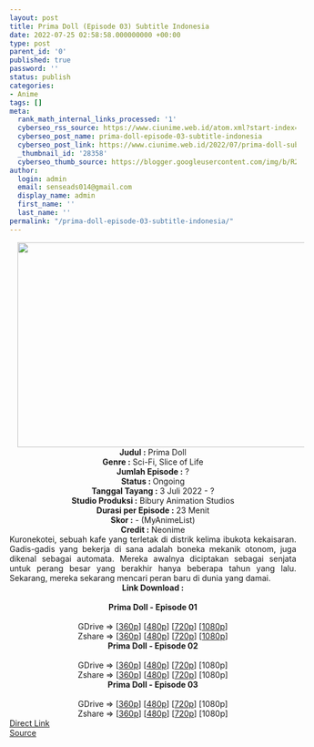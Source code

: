 ```yaml
---
layout: post
title: Prima Doll (Episode 03) Subtitle Indonesia
date: 2022-07-25 02:58:58.000000000 +00:00
type: post
parent_id: '0'
published: true
password: ''
status: publish
categories:
- Anime
tags: []
meta:
  rank_math_internal_links_processed: '1'
  cyberseo_rss_source: https://www.ciunime.web.id/atom.xml?start-index=1
  cyberseo_post_name: prima-doll-episode-03-subtitle-indonesia
  cyberseo_post_link: https://www.ciunime.web.id/2022/07/prima-doll-subtitle-indonesia.html
  _thumbnail_id: '28358'
  cyberseo_thumb_source: https://blogger.googleusercontent.com/img/b/R29vZ2xl/AVvXsEi6IPfF6XxbmIxWg0OibuP4GMIo8pbOGBCWtkFYhUiOWjDRt_BXIrIYTR67bbdqf5p96TQZC5Np76KY8DjfrSoKJ2UDYR3mzW8X70wuhKupy9eBqB0DVj1gwSJa1gIjqIAX-X7g9pzgmd1U337WE3kDo3DU-1vVxBRY_qoPkFeo8XvxqhV6igCY5HQj/w640-h360/Prima%20Doll.png
author:
  login: admin
  email: senseads014@gmail.com
  display_name: admin
  first_name: ''
  last_name: ''
permalink: "/prima-doll-episode-03-subtitle-indonesia/"
---
```

<div class="separator" style="clear: both; text-align: center;"><a href="https://blogger.googleusercontent.com/img/b/R29vZ2xl/AVvXsEi6IPfF6XxbmIxWg0OibuP4GMIo8pbOGBCWtkFYhUiOWjDRt_BXIrIYTR67bbdqf5p96TQZC5Np76KY8DjfrSoKJ2UDYR3mzW8X70wuhKupy9eBqB0DVj1gwSJa1gIjqIAX-X7g9pzgmd1U337WE3kDo3DU-1vVxBRY_qoPkFeo8XvxqhV6igCY5HQj/s1280/Prima%20Doll.png" style="margin-left: 1em; margin-right: 1em;"><img border="0" data-original-height="720" data-original-width="1280" height="360" src="{{ site.baseurl }}/assets/2022/07/Prima%20Doll.png" width="640" /></a></div>
<div class="separator" style="clear: both; text-align: center;"></div>
<div style="text-align: center;"><b>Judul</b><b><b> </b>:</b> Prima Doll</div>
<div style="text-align: center;"><b><b>Genre :</b></b> Sci-Fi, Slice of Life</div>
<div style="text-align: center;"><b>Jumlah Episode :</b> ?<br /><b>Status :&nbsp;</b>Ongoing<br /><b>Tanggal Tayang :</b> 3 Juli 2022 - ?<br /><b>Studio Produksi :</b>&nbsp;Bibury Animation Studios<br /><b>Durasi per Episode :</b> 23 Menit</div>
<div style="text-align: center;"><b>Skor :</b> - (MyAnimeList)</div>
<div style="text-align: center;"><b>Credit :</b>&nbsp;Neonime</div>
<div style="text-align: center;"></div>
<div style="text-align: justify;">Kuronekotei, sebuah kafe yang terletak di distrik kelima ibukota kekaisaran. Gadis-gadis yang bekerja di sana adalah boneka mekanik otonom, juga dikenal sebagai automata. Mereka awalnya diciptakan sebagai senjata untuk perang besar yang berakhir hanya beberapa tahun yang lalu. Sekarang, mereka sekarang mencari peran baru di dunia yang damai.</div>
<div style="text-align: justify;"></div>
<div style="text-align: justify;"></div>
<div style="text-align: center;">
<div style="text-align: center;">
<div style="text-align: left;">
<div style="text-align: center;"><b>Link Download :</b></div>
<div style="text-align: center;"><b><br /></b></div>
<div style="text-align: center;"><span style="text-align: left;"><b>Prima Doll</b></span><b>&nbsp;- Episode 01</b></div>
<div style="text-align: center;"><b><br /></b></div>
<div style="text-align: center;">GDrive =&gt; [<a href="http://www.solidfiles.com/v/2YA7MjNY4Zep2" target="_blank" rel="noopener">360p</a>] [<a href="https://acefile.co/f/78763124/neonime_prima-doll-01-480p-zip" target="_blank" rel="noopener">480p</a>] [<a href="https://acefile.co/f/78763128/neonime_prima-doll-01-720p-zip" target="_blank" rel="noopener">720p</a>] [<a href="https://acefile.co/f/78763131/neonime_prima-doll-01-1080p-zip" target="_blank" rel="noopener">1080p</a>]</div>
<div style="text-align: center;">Zshare =&gt; [<a href="https://www98.zippyshare.com/v/UW6pOqeO/file.html" target="_blank" rel="noopener">360p</a>] [<a href="https://www74.zippyshare.com/v/1EsC9hz3/file.html" target="_blank" rel="noopener">480p</a>] [<a href="https://www73.zippyshare.com/v/SitytmPs/file.html" target="_blank" rel="noopener">720p</a>] [<a href="https://www28.zippyshare.com/v/XWKdngWD/file.html" target="_blank" rel="noopener">1080p</a>]</div>
<div style="text-align: center;"></div>
<div style="text-align: center;">
<div><span style="text-align: left;"><b>Prima Doll</b></span><b>&nbsp;- Episode 02</b></div>
<div><b><br /></b></div>
<div>GDrive =&gt; [<a href="http://www.solidfiles.com/v/dM8p5NpLvnYkX" target="_blank" rel="noopener">360p</a>] [<a href="http://www.solidfiles.com/v/7MpqxwNGZxekY" target="_blank" rel="noopener">480p</a>] [<a href="http://www.solidfiles.com/v/NgaQem62PknqZ" target="_blank" rel="noopener">720p</a>] [1080p]</div>
<div>Zshare =&gt; [<a href="https://www77.zippyshare.com/v/iikAGJXq/file.html" target="_blank" rel="noopener">360p</a>] [<a href="https://www77.zippyshare.com/v/nrL27mLx/file.html" target="_blank" rel="noopener">480p</a>] [<a href="https://www77.zippyshare.com/v/3ealHRqL/file.html" target="_blank" rel="noopener">720p</a>] [1080p]</div>
<div></div>
<div>
<div><span style="text-align: left;"><b>Prima Doll</b></span><b>&nbsp;- Episode 03</b></div>
<div><b><br /></b></div>
<div>GDrive =&gt; [<a href="http://www.solidfiles.com/v/4QyqveAQR7XAW" target="_blank" rel="noopener">360p</a>] [<a href="http://www.solidfiles.com/v/aMzB3P65ABAGv" target="_blank" rel="noopener">480p</a>] [<a href="http://www.solidfiles.com/v/8y8r7YDZKXG8L" target="_blank" rel="noopener">720p</a>] [1080p]</div>
<div>Zshare =&gt; [<a href="https://www75.zippyshare.com/v/AkrGNqNV/file.html" target="_blank" rel="noopener">360p</a>] [<a href="https://www75.zippyshare.com/v/iaqa5WZv/file.html" target="_blank" rel="noopener">480p</a>] [<a href="https://www75.zippyshare.com/v/haCBYgia/file.html" target="_blank" rel="noopener">720p</a>] [1080p]</div>
</div>
</div>
</div>
</div>
</div>
<link rel="stylesheet" href="https://cdnjs.cloudflare.com/ajax/libs/font-awesome/4.7.0/css/font-awesome.min.css" />
<div class="divbtn"> <a href="https://handymansurrender.com/fihup8buzv?key=94550f7ce39444073321dde3b8782f97" class="btn"><i class="fa fa-download"></i> Direct Link</a> <br /><a href="https://www.ciunime.web.id/2022/07/prima-doll-subtitle-indonesia.html">Source</a> </div>
